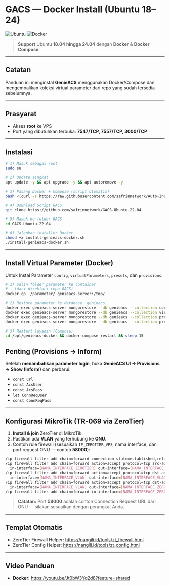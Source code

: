 # GACS — Docker Install (Ubuntu 18–24)

![Ubuntu](https://img.shields.io/badge/Ubuntu-18.04%20%E2%80%93%2024.04-E95420?logo=ubuntu&logoColor=white) ![Docker](https://img.shields.io/badge/Docker-Engine%20%2B%20Compose-2496ED?logo=docker&logoColor=white)

> **Support** Ubuntu **18.04 hingga 24.04** dengan **Docker** & **Docker Compose**.

---

## Catatan
Panduan ini menginstal **GenieACS** menggunakan Docker/Compose dan mengembalikan koleksi virtual parameter dari repo yang sudah tersedia sebelumnya.

---

## Prasyarat
- Akses **root** ke VPS
- Port yang dibutuhkan terbuka: **7547/TCP, 7557/TCP, 3000/TCP**

---

## Instalasi
```bash
# 1) Masuk sebagai root
sudo su
```
```bash
# 2) Update singkat
apt update -y && apt upgrade -y && apt autoremove -y
```
```bash
# 3) Pasang Docker + Compose (script otomatis)
bash <(curl -s https://raw.githubusercontent.com/safrinnetwork/Auto-Install-Docker/main/install.sh)
```
```bash
# 4) Download Script GACS
git clone https://github.com/safrinnetwork/GACS-Ubuntu-22.04
```
```bash
# 5) Masuk ke folder GACS
cd GACS-Ubuntu-22.04
```
```bash
# 6) Jalankan installer Docker
chmod +x install-genieacs-docker.sh
./install-genieacs-docker.sh
```

---

## Install Virtual Parameter (Docker)
Untuk Instal Parameter `config`, `virtualParameters`, `presets`, dan `provisions`:

```bash
# 1) Salin folder parameter ke container
#   (dari direktori repo GACS)
docker cp ./parameter/ genieacs-server:/tmp/
```
```bash
# 2) Restore parameter ke database 'genieacs'
docker exec genieacs-server mongorestore --db genieacs --collection config              --drop /tmp/parameter/config.bson
docker exec genieacs-server mongorestore --db genieacs --collection virtualParameters   --drop /tmp/parameter/virtualParameters.bson
docker exec genieacs-server mongorestore --db genieacs --collection presets             --drop /tmp/parameter/presets.bson
docker exec genieacs-server mongorestore --db genieacs --collection provisions          --drop /tmp/parameter/provisions.bson
```
```bash
# 3) Restart layanan (Compose)
cd /opt/genieacs-docker && docker-compose restart && sleep 15
```

## Penting (Provisions → Inform)
Setelah **menambahkan parameter login**, buka **GenieACS UI → Provisions → Show (Inform)** dan perbarui:
- `const url`
- `const AcsUser`
- `const AcsPass`
- `let ConnReqUser`
- `const ConnReqPass`

---

## Konfigurasi MikroTik (TR‑069 via ZeroTier)
1. **Install & join** ZeroTier di MikroTik.
2. Pastikan ada **VLAN** yang terhubung ke **ONU**.
3. Contoh rule firewall (sesuaikan `IP_ZEROTIER_VPS`, nama interface, dan port request ONU — contoh **58000**):

```bash
/ip firewall filter add chain=forward connection-state=established,related action=accept
/ip firewall filter add chain=forward action=accept protocol=tcp src-address=[IP_ZEROTIER_VPS] \
  in-interface=[NAMA_INTERFACE_ZEROTIER] out-interface=[NAMA_INTERFACE_VLAN] dst-port=58000,7547 comment="ACS -> ONU"
/ip firewall filter add chain=forward action=accept protocol=tcp dst-address=[IP_ZEROTIER_VPS] \
  in-interface=[NAMA_INTERFACE_VLAN] out-interface=[NAMA_INTERFACE_VLAN] src-port=58000,7547 comment="ONU -> ACS replies"
/ip firewall filter add chain=forward action=accept protocol=tcp dst-address=[IP_ZEROTIER_VPS] \
  in-interface=[NAMA_INTERFACE_VLAN] out-interface=[NAMA_INTERFACE_ZEROTIER] dst-port=7547 comment="ONU -> ACS CWMP"
/ip firewall filter add chain=forward in-interface=[NAMA_INTERFACE_ZEROTIER] out-interface=[NAMA_INTERFACE_VLAN] action=accept
```
> **Catatan:** Port **58000** adalah contoh Connection Request URL dari ONU — silakan sesuaikan dengan perangkat Anda.

---

## Templat Otomatis
- ZeroTier Firewall Helper: https://nangili.id/tools/zt_firewall.html
- ZeroTier Config Helper: https://nangili.id/tools/zt_config.html

---

## Video Panduan
- **Docker:** https://youtu.be/Jt0bW3Yq2d8?feature=shared

